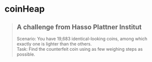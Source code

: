 # coinHeap
 > ## A challenge from Hasso Plattner Institut
 > Scenario: You have 19,683 identical-looking coins, among which exactly one is lighter than the others.  
 > Task: Find the counterfeit coin using as few weighing steps as possible. 
